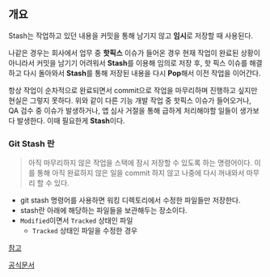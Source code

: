 ## 개요

Stash는 작업하고 있던 내용을 커밋을 통해 남기지 않고 **임시**로 저장할 때 사용된다.

나같은 경우는 회사에서 업무 중 **핫픽스** 이슈가 들어온 경우 현재 작업이 완료된 상황이 아니라서 커밋을 남기기 어려워서 **Stash**를 이용해
임의로 저장 후, 핫 픽스 이슈를 해결하고 다시 돌아와서 **Stash**를 통해 저장된 내용을 다시 **Pop**해서 이전 작업을 이어간다.

항상 작업이 순차적으로 완료되면서 commit으로 작업을 마무리하며 진행하고 싶지만 현실은 그렇지 못하다.
위와 같이 다른 기능 개발 작업 중 핫픽스 이슈가 들어오거나, QA 검수 중 이슈가 발생하거나, 앱 심사 거절을 통해 급하게 처리해야할 일들이
생가보다 발생한다. 이때 필요한게 **Stash**이다.

### Git Stash 란
> 아직 마무리하지 않은 작업을 스택에 잠시 저장할 수 있도록 하는 명령어이다. 
> 이를 통해 아직 완료하지 않은 일을 commit 하지 않고 나중에 다시 꺼내와서 마무리 할 수 있다.

- git stash 명령어를 사용하면 워킹 디렉토리에서 수정한 파일들만 저장한다.
- stash란 아래에 해당하는 파일들을 보관해두는 장소이다.
 - `Modified`이면서 `Tracked` 상태인 파일
    - `Tracked` 상태인 파일을 수정한 경우



[참고](https://gmlwjd9405.github.io/2018/05/18/git-stash.html)

[공식문서](https://git-scm.com/docs/git-stash)
